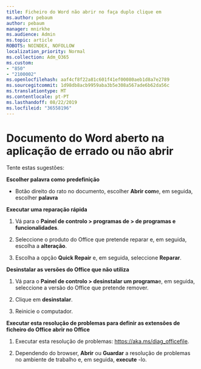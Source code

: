 ```yaml
---
title: Ficheiro do Word não abrir no faça duplo clique em
ms.author: pebaum
author: pebaum
manager: mnirkhe
ms.audience: Admin
ms.topic: article
ROBOTS: NOINDEX, NOFOLLOW
localization_priority: Normal
ms.collection: Adm_O365
ms.custom:
- "850"
- "2100002"
ms.openlocfilehash: aaf4cf8f22a81c601f41ef00080aeb1d8a7e2789
ms.sourcegitcommit: 1d98db8acb9959aba3b5e308a567ade6b62da56c
ms.translationtype: MT
ms.contentlocale: pt-PT
ms.lasthandoff: 08/22/2019
ms.locfileid: "36558196"
---
```

# <a name="word-document-opened-in-the-wrong-app-or-didnt-open"></a>Documento do Word aberto na aplicação de errado ou não abrir

Tente estas sugestões:

**Escolher palavra como predefinição**

- Botão direito do rato no documento, escolher **Abrir com**e, em seguida, escolher **palavra**

**Executar uma reparação rápida**

1. Vá para o **Painel de controlo > programas de > de programas e funcionalidades**.

2. Seleccione o produto do Office que pretende reparar e, em seguida, escolha a **alteração**.

3. Escolha a opção **Quick Repair** e, em seguida, seleccione **Reparar**.

**Desinstalar as versões do Office que não utiliza**

1. Vá para o **Painel de controlo > desinstalar um programa**e, em seguida, seleccione a versão do Office que pretende remover.

2. Clique em **desinstalar**.

3. Reinicie o computador.

**Executar esta resolução de problemas para definir as extensões de ficheiro do Office abrir no Office**

1. Executar esta resolução de problemas: https://aka.ms/diag_officefile.

2. Dependendo do browser, **Abrir** ou **Guardar** a resolução de problemas no ambiente de trabalho e, em seguida, **execute** -lo.
